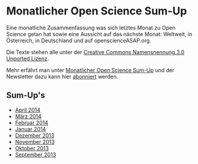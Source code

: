 Monatlicher Open Science Sum-Up
==============================

Eine monatliche Zusammenfassung was sich letztes Monat zu Open Science getan hat sowie eine Aussicht auf das nächste Monat: Weltweit, in Österreich, in Deutschland und auf openscienceASAP.org.

Die Texte stehen alle unter der [Creative Commons Namensnennung 3.0 Unported Lizenz](http://creativecommons.org/licenses/by/3.0/deed.de).

Mehr erfährt man unter [Monatlicher Open Science Sum-Up](http://openscienceasap.org/social/monthly-sum-up/) und der Newsletter dazu kann hier [abonniert](http://openscienceasap.org/newsletter/) werden.

## Sum-Up's
- [April 2014](http://openscienceasap.org/stream/2014/04/10/open-science-sum-up-april/)
- [März 2014](http://openscienceasap.org/stream/2014/04/10/open-science-sum-up-maerz/)
- [Februar 2014](http://openscienceasap.org/stream/2014/03/14/open-science-sum-up-februar/)
- [Januar 2014](http://openscienceasap.org/stream/2014/02/11/open-science-sum-up-januar/)
- [Dezember 2013](http://openscienceasap.org/stream/2014/01/07/sum-up-dezember/)
- [November 2013](http://openscienceasap.org/stream/2013/12/09/sum-up-november/)
- [Oktober 2013](http://openscienceasap.org/stream/2013/11/06/sum-up-oktober-2013/)
- [September 2013](http://openscienceasap.org/stream/2013/10/11/monatlicher-sum-up-september-2013/)



